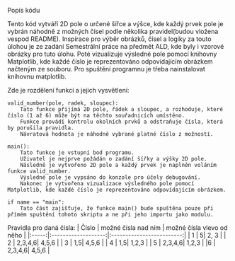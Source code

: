 </h> Popis kódu </h>

Tento kód vytváří 2D pole o určené šířce a výšce, kde každý prvek pole je vybrán náhodně z možných čísel podle několika pravidel(budou vložena vespod README).
Inspirace pro výběr obrázků, čísel a logiky za touto úlohou je ze zadání Semestrální práce na předmět ALD, kde byly i vzorové obrázky pro tuto úlohu.
Poté vizualizuje výsledné pole pomocí knihovny Matplotlib, kde každé číslo je reprezentováno odpovídajícím obrázkem načteným ze souboru.
Pro spuštění programnu je třeba nainstalovat knihovnu matplotlib.

Zde je rozdělení funkcí a jejich vysvětlení:

    valid_number(pole, radek, sloupec):
        Tato funkce přijímá 2D pole, řádek a sloupec, a rozhoduje, které číslo (1 až 6) může být na těchto souřadnicích umístěno.
        Funkce provádí kontrolu okolních prvků a odstraňuje čísla, která by porušila pravidla.
        Návratová hodnota je náhodně vybrané platné číslo z možností.

    main():
        Tato funkce je vstupní bod programu.
        Uživatel je nejprve požádán o zadání šířky a výšky 2D pole.
        Následně je vytvořeno 2D pole a každý prvek je naplněn voláním funkce valid_number.
        Výsledné pole je vypsáno do konzole pro účely debugování.
        Nakonec je vytvořena vizualizace výsledného pole pomocí Matplotlib, kde každé číslo je reprezentováno odpovídajícím obrázkem.

    if name == "main":
        Tato část zajišťuje, že funkce main() bude spuštěna pouze při přímém spuštění tohoto skriptu a ne při jeho importu jako modulu.

Pravidla pro daná čísla:
| Číslo | možné čísla nad ním | možné čísla vlevo od něho |
|:-----:|:-------------------:|:-------------------------:|
| 1     |                    5|                      2, 3 |
| 2	    |              2,3,4,6|		                4,5,6 |
| 3    	|                  1,5|	                    4,5,6 |
| 4     |	               1,5|			            1,2,3 |
| 5     |	           2,3,4,6|		              	1,2,3 |
|6      |              2,3,4,6|	                 	4,5,6 |
